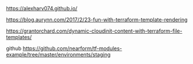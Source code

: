 https://alexharv074.github.io/

https://blog.aurynn.com/2017/2/23-fun-with-terraform-template-rendering

https://grantorchard.com/dynamic-cloudinit-content-with-terraform-file-templates/


github 
https://github.com/nearform/tf-modules-example/tree/master/environments/staging
